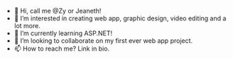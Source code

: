 - 👋 Hi, call me @Zy or Jeaneth!
- 👀 I’m interested in creating web app, graphic design, video editing and a lot more.
- 🌱 I’m currently learning ASP.NET!
- 💞️ I’m looking to collaborate on my first ever web app project.
- 📫 How to reach me? Link in bio.

<!---
Zythandra/Zythandra is a ✨ special ✨ repository because its `README.md` (this file) appears on your GitHub profile.
You can click the Preview link to take a look at your changes.
--->

